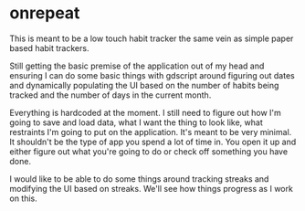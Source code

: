 # onrepeat

This is meant to be a low touch habit tracker the same vein as simple paper based habit trackers.

Still getting the basic premise of the application out of my head and ensuring I can do some basic things with gdscript around figuring out dates and dynamically populating the UI based on the number of habits being tracked and the number of days in the current month.

Everything is hardcoded at the moment. I still need to figure out how I'm going to save and load data, what I want the thing to look like, what restraints I'm going to put on the application. It's meant to be very minimal. It shouldn't be the type of app you spend a lot of time in. You open it up and either figure out what you're going to do or check off something you have done.

I would like to be able to do some things around tracking streaks and modifying the UI based on streaks. We'll see how things progress as I work on this.